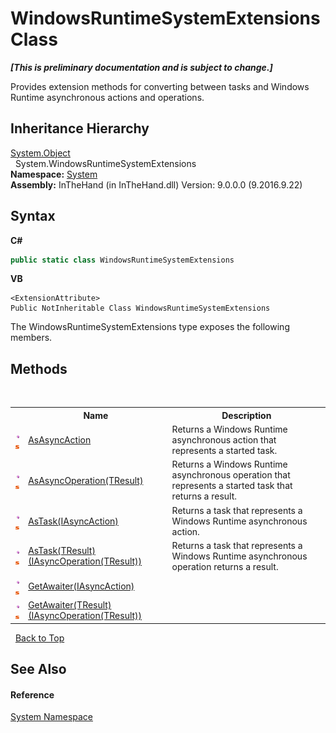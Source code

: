 # WindowsRuntimeSystemExtensions Class
 _**\[This is preliminary documentation and is subject to change.\]**_

Provides extension methods for converting between tasks and Windows Runtime asynchronous actions and operations.


## Inheritance Hierarchy
<a href="http://msdn2.microsoft.com/en-us/library/e5kfa45b" target="_blank">System.Object</a><br />&nbsp;&nbsp;System.WindowsRuntimeSystemExtensions<br />
**Namespace:**&nbsp;<a href="N_System">System</a><br />**Assembly:**&nbsp;InTheHand (in InTheHand.dll) Version: 9.0.0.0 (9.2016.9.22)

## Syntax

**C#**<br />
``` C#
public static class WindowsRuntimeSystemExtensions
```

**VB**<br />
``` VB
<ExtensionAttribute>
Public NotInheritable Class WindowsRuntimeSystemExtensions
```

The WindowsRuntimeSystemExtensions type exposes the following members.


## Methods
&nbsp;<table><tr><th></th><th>Name</th><th>Description</th></tr><tr><td>![Public method](media/pubmethod.gif "Public method")![Static member](media/static.gif "Static member")</td><td><a href="M_System_WindowsRuntimeSystemExtensions_AsAsyncAction">AsAsyncAction</a></td><td>
Returns a Windows Runtime asynchronous action that represents a started task.</td></tr><tr><td>![Public method](media/pubmethod.gif "Public method")![Static member](media/static.gif "Static member")</td><td><a href="M_System_WindowsRuntimeSystemExtensions_AsAsyncOperation__1">AsAsyncOperation(TResult)</a></td><td>
Returns a Windows Runtime asynchronous operation that represents a started task that returns a result.</td></tr><tr><td>![Public method](media/pubmethod.gif "Public method")![Static member](media/static.gif "Static member")</td><td><a href="M_System_WindowsRuntimeSystemExtensions_AsTask">AsTask(IAsyncAction)</a></td><td>
Returns a task that represents a Windows Runtime asynchronous action.</td></tr><tr><td>![Public method](media/pubmethod.gif "Public method")![Static member](media/static.gif "Static member")</td><td><a href="M_System_WindowsRuntimeSystemExtensions_AsTask__1">AsTask(TResult)(IAsyncOperation(TResult))</a></td><td>
Returns a task that represents a Windows Runtime asynchronous operation returns a result.</td></tr><tr><td>![Public method](media/pubmethod.gif "Public method")![Static member](media/static.gif "Static member")</td><td><a href="M_System_WindowsRuntimeSystemExtensions_GetAwaiter">GetAwaiter(IAsyncAction)</a></td><td /></tr><tr><td>![Public method](media/pubmethod.gif "Public method")![Static member](media/static.gif "Static member")</td><td><a href="M_System_WindowsRuntimeSystemExtensions_GetAwaiter__1">GetAwaiter(TResult)(IAsyncOperation(TResult))</a></td><td /></tr></table>&nbsp;
<a href="#windowsruntimesystemextensions-class">Back to Top</a>

## See Also


#### Reference
<a href="N_System">System Namespace</a><br />